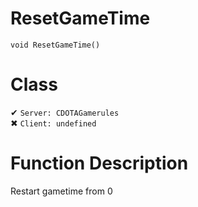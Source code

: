 # ResetGameTime
```
void ResetGameTime()
```
# Class
✔ `Server: CDOTAGamerules`  
✖ `Client: undefined`  

# Function Description
Restart gametime from 0
